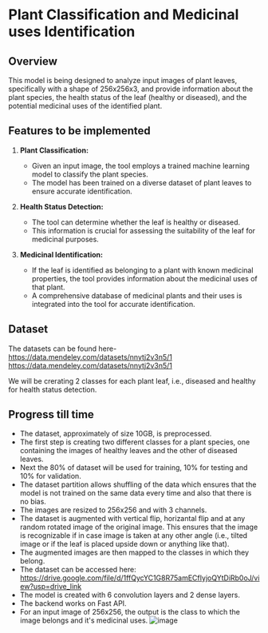 # Plant Classification and Medicinal uses Identification

## Overview

This model is being designed to analyze input images of plant leaves, specifically with a shape of 256x256x3, and provide information about the plant species, the health status of the leaf (healthy or diseased), and the potential medicinal uses of the identified plant.

## Features to be implemented

1. **Plant Classification:**

   - Given an input image, the tool employs a trained machine learning model to classify the plant species.
   - The model has been trained on a diverse dataset of plant leaves to ensure accurate identification.

2. **Health Status Detection:**

   - The tool can determine whether the leaf is healthy or diseased.
   - This information is crucial for assessing the suitability of the leaf for medicinal purposes.

3. **Medicinal Identification:**
   - If the leaf is identified as belonging to a plant with known medicinal properties, the tool provides information about the medicinal uses of that plant.
   - A comprehensive database of medicinal plants and their uses is integrated into the tool for accurate identification.

## Dataset

The datasets can be found here-<br>
https://data.mendeley.com/datasets/nnytj2v3n5/1<br>
https://data.mendeley.com/datasets/nnytj2v3n5/1

We will be crerating 2 classes for each plant leaf, i.e., diseased and healthy for health status detection.

## Progress till time

- The dataset, approximately of size 10GB, is preprocessed.
- The first step is creating two different classes for a plant species, one containing the images of healthy leaves and the other of diseased leaves.
- Next the 80% of dataset will be used for training, 10% for testing and 10% for validation.
- The dataset partition allows shuffling of the data which ensures that the model is not trained on the same data every time and also that there is no bias.
- The images are resized to 256x256 and with 3 channels.
- The dataset is augmented with vertical flip, horizantal flip and at any random rotated image of the original image. This ensures that the image is recognizable if in case image is taken at any other angle (i.e., tilted image or if the leaf is placed upside down or anything like that).
- The augmented images are then mapped to the classes in which they belong.
- The dataset can be accessed here: https://drive.google.com/file/d/1ffQycYC1G8R75amECfIyjoQYtDiRb0oJ/view?usp=drive_link
- The model is created with 6 convolution layers and 2 dense layers.
- The backend works on Fast API.
- For an input image of 256x256, the output is the class to which the image belongs and it's medicinal uses.
![image](https://github.com/TusharRGupta/MEDICINAL-LEAF-DETECTION/assets/115091805/8387ebaa-cbc4-4d2f-88ae-6d4fd6d86b50)

